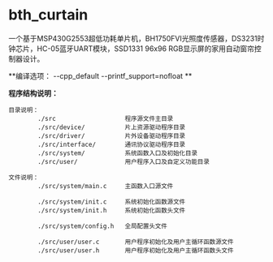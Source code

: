 # bth_curtain

一个基于MSP430G2553超低功耗单片机，BH1750FVI光照度传感器，DS3231时钟芯片，HC-05蓝牙UART模块，SSD1331 96x96 RGB显示屏的家用自动窗帘控制器设计。

**编译选项： --cpp_default --printf_support=nofloat **

**程序结构说明：**

	目录说明：
			./src					程序源文件主目录
			./src/device/			片上资源驱动程序目录
			./src/driver/			片外设备驱动程序目录
			./src/interface/		通讯协议驱动程序目录
			./src/system/			系统函数入口及初始化目录
			./src/user/				用户程序入口及自定义功能目录
			
	文件说明：
			./src/system/main.c		主函数入口源文件

			./src/system/init.c		系统初始化函数源文件		
			./src/system/init.h		系统初始化函数头文件
			
			./src/system/config.h	全局配置头文件
			
			./src/user/user.c		用户程序初始化及用户主循环函数源文件
			./src/user/user.h		用户程序初始化及用户主循环函数头文件
